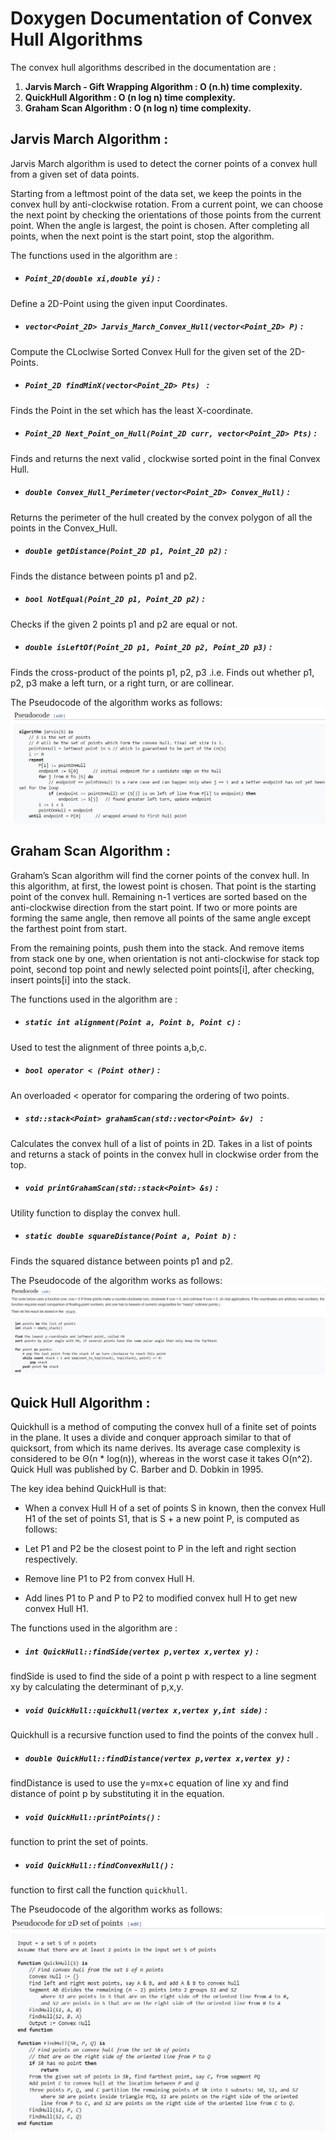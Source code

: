 # Doxygen Documentation of Convex Hull Algorithms

 The convex hull algorithms described in the documentation are :
1. **Jarvis March - Gift Wrapping Algorithm : O (n.h) time complexity.**  
2. **QuickHull Algorithm : O (n log n) time complexity.**  
3. **Graham Scan Algorithm : O (n log n) time complexity.**  
  
  
  ## Jarvis March Algorithm :  
  Jarvis March algorithm is used to detect the corner points of a convex hull from a given set of data points.

Starting from a leftmost point of the data set, we keep the points in the convex hull by anti-clockwise rotation. From a current point, we can choose the next point by checking the orientations of those points from the current point. When the angle is largest, the point is chosen. After completing all points, when the next point is the start point, stop the algorithm.  
  
  
  
  
The functions used in the algorithm are :  
* ##### `Point_2D(double xi,double yi)` :  
Define a 2D-Point using the given input Coordinates.  
* ##### `vector<Point_2D> Jarvis_March_Convex_Hull(vector<Point_2D> P)` :  
Compute the CLoclwise Sorted Convex Hull for the given set of the 2D-Points.  
* ##### `Point_2D findMinX(vector<Point_2D> Pts) ` :  
Finds the Point in the set which has the least X-coordinate.  
* ##### `Point_2D Next_Point_on_Hull(Point_2D curr, vector<Point_2D> Pts)` :  
Finds and returns the next valid , clockwise sorted point in the final Convex Hull.  
* ##### `double Convex_Hull_Perimeter(vector<Point_2D> Convex_Hull)` :  
Returns the perimeter of the hull created by the convex polygon of all the points in the Convex_Hull.  
* ##### `double getDistance(Point_2D p1, Point_2D p2)` :  
Finds the distance between points p1 and p2.  
* ##### `bool NotEqual(Point_2D p1, Point_2D p2)` :  
Checks if the given 2 points p1 and p2 are equal or not.  
* ##### `double isLeftOf(Point_2D p1, Point_2D p2, Point_2D p3)` :  
Finds the cross-product of the points p1, p2, p3 .i.e. Finds out whether p1, p2, p3 make a left turn, or a right turn, or are collinear.  

The Pseudocode of the algorithm works as follows:  
![JM Algo](Jarvis_March_Pseudocode.png)  
  

## Graham Scan Algorithm :  
Graham’s Scan algorithm will find the corner points of the convex hull. In this algorithm, at first, the lowest point is chosen. That point is the starting point of the convex hull. Remaining n-1 vertices are sorted based on the anti-clockwise direction from the start point. If two or more points are forming the same angle, then remove all points of the same angle except the farthest point from start.  
  
  
From the remaining points, push them into the stack. And remove items from stack one by one, when orientation is not anti-clockwise for stack top point, second top point and newly selected point points[i], after checking, insert points[i] into the stack.
  
  
The functions used in the algorithm are :  
* ##### `static int alignment(Point a, Point b, Point c)` :  
Used to test the alignment of three points a,b,c.  
* ##### `bool operator < (Point other)` :  
An overloaded < operator for comparing the ordering of two points.  
* ##### `std::stack<Point> grahamScan(std::vector<Point> &v) ` :  
Calculates the convex hull of a list of points in 2D. Takes in a list of points and returns a stack of points in the convex hull in clockwise order from the top.  
* ##### `void printGrahamScan(std::stack<Point> &s)` :  
Utility function to display the convex hull.
* ##### `static double squareDistance(Point a, Point b)` :  
Finds the squared distance between points p1 and p2.  
  
  
The Pseudocode of the algorithm works as follows:  
![JM Algo](Graham_Scan_Pseudocode.png)  
  
  
## Quick Hull Algorithm :  
Quickhull is a method of computing the convex hull of a finite set of points in the plane. It uses a divide and conquer approach similar to that of quicksort, from which its name derives. Its average case complexity is considered to be Θ(n * log(n)), whereas in the worst case it takes O(n^2). Quick Hull was published by C. Barber and D. Dobkin in 1995.  
  
The key idea behind QuickHull is that: 
* When a convex Hull H of a set of points S in known, then the convex Hull H1 of the set of points S1, that is S + a new point P, is computed as follows:

* Let P1 and P2 be the closest point to P in the left and right section respectively.  
* Remove line P1 to P2 from convex Hull H.  
* Add lines P1 to P and P to P2 to modified convex hull H to get new convex Hull H1.  

  

The functions used in the algorithm are :  
* ##### `int QuickHull::findSide(vertex p,vertex x,vertex y)` :  
findSide is used to find the side of a point p with respect to a line segment xy by calculating the determinant of p,x,y.  
* ##### `void QuickHull::quickhull(vertex x,vertex y,int side)` :  
Quickhull is a recursive function used to find the points of the convex hull .  
* ##### `double QuickHull::findDistance(vertex p,vertex x,vertex y)` :  
findDistance is used to use the y=mx+c equation of line xy and find distance of point p by substituting it in the equation.
* ##### `void QuickHull::printPoints()` :  
function to print the set of points.  
* ##### `void QuickHull::findConvexHull()` :  
function to first call the function `quickhull`.  
  

The Pseudocode of the algorithm works as follows:    
![JM Algo](QuickHull_Pseudocode.png)  
  




